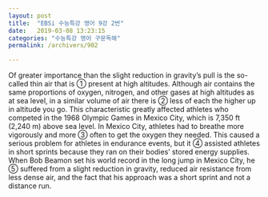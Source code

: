 ```yaml
---
layout: post
title:  "EBSi 수능특강 영어 9강 2번"
date:   2019-03-08 13:23:15
categories: "수능특강 영어 구문독해"
permalink: /archivers/902

---
```




Of greater importance than the slight reduction in gravity’s pull is the so-called thin air that is ① present at high altitudes. Although air contains the same proportions of oxygen, nitrogen, and other gases at high altitudes as at sea level, in a similar volume of air there is ② less of each the higher up in altitude you go. This characteristic greatly affected athletes who competed in the 1968 Olympic Games in Mexico City, which is 7,350 ft (2,240 m) above sea level. In Mexico City, athletes had to breathe more vigorously and more ③ often to get the oxygen they needed. This caused a serious problem for athletes in endurance events, but it ④ assisted athletes in short sprints because they ran on their bodies’ stored energy supplies. When Bob Beamon set his world record in the long jump in Mexico City, he ⑤ suffered from a slight reduction in gravity, reduced air resistance from less dense air, and the fact that his approach was a short sprint and not a distance run.